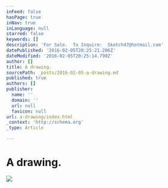 ```yaml
---
inFeed: false
hasPage: true
inNav: true
inLanguage: null
starred: false
keywords: []
description: 'For Sale.  To Inquire:  Sketch47@hotmail.com'
datePublished: '2016-02-05T20:25:21.206Z'
dateModified: '2016-02-05T20:25:14.790Z'
author: []
title: A drawing.
sourcePath: _posts/2016-02-05-a-drawing.md
published: true
authors: []
publisher:
  name: ''
  domain: ''
  url: null
  favicon: null
url: a-drawing/index.html
_context: 'http://schema.org'
_type: Article

---
```

# A drawing.
![](https://s3-us-west-2.amazonaws.com/the-grid-img/p/0e37660abf9d0a88ce8bc0b24c111bc3b3a024c9.png)
